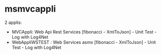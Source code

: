 # msmvcappli
2 applis:
- MVCAppli: Web Api Rest Services [fibonacci - XmlToJson] - Unit Test - Log with Log4Net
- WebAppliWSTEST : Web Services asmx [fibonacci - XmlToJson] - Unit Test - Log with Log4Net
